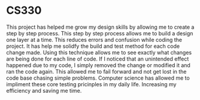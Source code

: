 # CS330

This project has helped me grow my design skills by allowing me to create a step by step process. This step by step process allows me to build a design one layer at a time. This reduces errors and confusion while coding the project. It has help me solidfy the build and test method for each code change made. Using this technique allows me to see exactly what changes are being done for each line of code. If I noticed that an unintended effect happened due to my code, I simply removed the change or modified it and ran the code again. This allowed me to fail forward and not get lost in the code base chasing simple problems. Computer science has allowed me to impliment these core testing pricinples in my daily life. Increasing my efficiency and saving me time.
